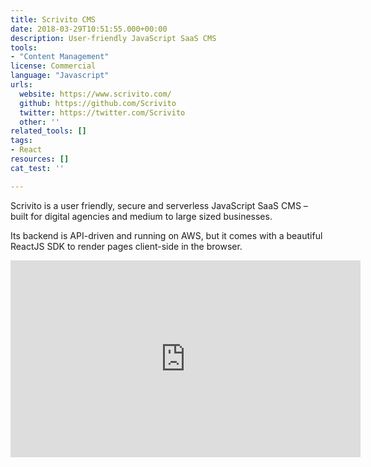 ```yaml
---
title: Scrivito CMS
date: 2018-03-29T10:51:55.000+00:00
description: User-friendly JavaScript SaaS CMS
tools:
- "Content Management"
license: Commercial
language: "Javascript"
urls:
  website: https://www.scrivito.com/
  github: https://github.com/Scrivito
  twitter: https://twitter.com/Scrivito
  other: ''
related_tools: []
tags:
- React
resources: []
cat_test: ''

---
```

Scrivito is a user friendly, secure and serverless JavaScript SaaS CMS – built for digital agencies and medium to large sized businesses.

Its backend is API-driven and running on AWS, but it comes with a beautiful ReactJS SDK to render pages client-side in the browser.


<iframe width="560" height="315" src="https://www.youtube-nocookie.com/embed/LQfYszHlhpA?rel=0&amp;controls=0" frameborder="0" allow="autoplay; encrypted-media" allowfullscreen></iframe>
